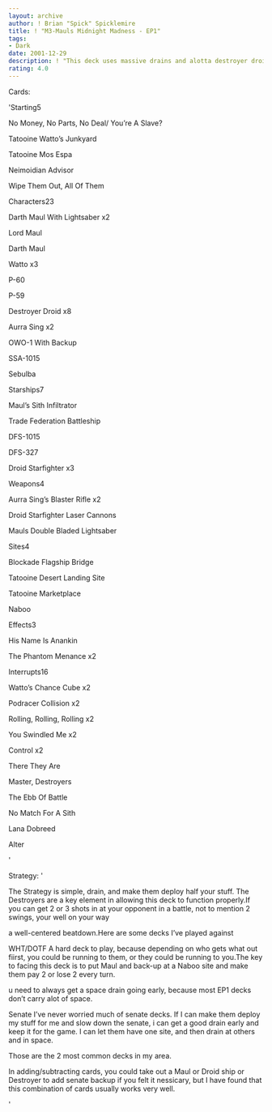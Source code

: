 ```yaml
---
layout: archive
author: ! Brian "Spick" Spicklemire
title: ! "M3-Mauls Midnight Madness - EP1"
tags:
- Dark
date: 2001-12-29
description: ! "This deck uses massive drains and alotta destroyer droids to get the job done."
rating: 4.0
---
```

Cards: 

'Starting5

No Money, No Parts, No Deal/ You&#8217;re A Slave?

Tatooine Watto&#8217;s Junkyard

Tatooine Mos Espa

Neimoidian Advisor

Wipe Them Out, All Of Them


Characters23

Darth Maul With Lightsaber x2

Lord Maul

Darth Maul

Watto x3

P-60

P-59

Destroyer Droid x8

Aurra Sing x2

OWO-1 With Backup

SSA-1015

Sebulba


Starships7

Maul&#8217;s Sith Infiltrator

Trade Federation Battleship

DFS-1015

DFS-327

Droid Starfighter x3


Weapons4

Aurra Sing&#8217;s Blaster Rifle x2

Droid Starfighter Laser Cannons

Mauls Double Bladed Lightsaber


Sites4

Blockade Flagship Bridge

Tatooine Desert Landing Site

Tatooine Marketplace

Naboo


Effects3

His Name Is Anankin

The Phantom Menance x2


Interrupts16

Watto&#8217;s Chance Cube x2

Podracer Collision x2

Rolling, Rolling, Rolling x2

You Swindled Me x2

Control x2

There They Are

Master, Destroyers

The Ebb Of Battle

No Match For A Sith

Lana Dobreed

Alter

'

Strategy: '

The Strategy is simple, drain, and make them deploy half your stuff. The Destroyers are a key element in allowing this deck to function properly.If you can get 2 or 3 shots in at your opponent in a battle, not to mention 2 swings, your well on your way 

 a well-centered beatdown.Here are some decks I&#8217;ve played against


WHT/DOTF A hard deck to play, because depending on who gets what out fiirst, you could be running to them, or they could be running to you.The key to facing this deck is to put Maul and back-up at a Naboo site and make them pay 2 or lose 2 every turn. 

u need to always get a space drain going early, because most EP1 decks don&#8217;t carry alot of space.


Senate I&#8217;ve never worried much of senate decks. If I can make them deploy my stuff for me and slow down the senate, i can get a good drain early and keep it for the game. I can let them have one site, and then drain at others and in space.


Those are the 2 most common decks in my area.


In adding/subtracting cards, you could take out a Maul or Droid ship or Destroyer to add senate backup if you felt it nessicary, but I have found that this combination of cards usually works very well.

'